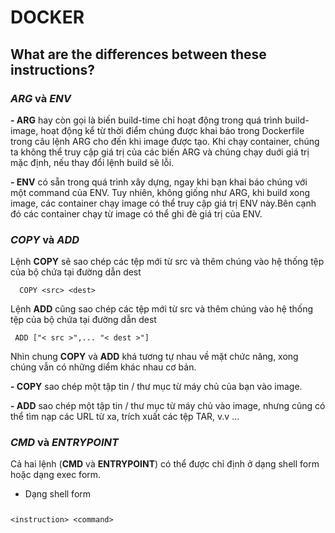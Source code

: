 # DOCKER

## What are the differences between these instructions?

### *ARG* và *ENV*

**- ARG** hay còn gọi là biến build-time chỉ hoạt động trong quá trình build-image, hoạt động kể từ thời điểm chúng được khai báo trong Dockerfile trong câu lệnh ARG cho đến khi image được tạo. Khi chạy container, chúng ta không thể truy cập giá trị của các biến ARG và chúng chạy duới giá trị mặc định, nếu thay đổi lệnh build sẽ lỗi.

**- ENV** có sẵn trong quá trình xây dựng, ngay khi bạn khai báo chúng với một command của ENV. Tuy nhiên, không giống như ARG, khi build xong image, các container chạy image có thể truy cập giá trị ENV này.Bên cạnh đó các container chạy từ image có thể ghi đè giá trị của ENV.

### *COPY* và *ADD*

Lệnh **COPY** sẽ sao chép các tệp mới từ src và thêm chúng vào hệ thống tệp của bộ chứa tại đường dẫn dest
```
  COPY <src> <dest>
```
 Lệnh **ADD** cũng sao chép các tệp mới từ src và thêm chúng vào hệ thống tệp của bộ chứa tại đường dẫn dest
 ```
  ADD ["< src >",... "< dest >"] 
```
Nhìn chung **COPY** và **ADD** khá tương tự nhau về mặt chức năng, xong chúng vẫn có những diểm khác nhau cơ bản.
 
**- COPY** sao chép một tập tin / thư mục từ máy chủ của bạn vào image.

**- ADD** sao chép một tập tin / thư mục từ máy chủ vào image, nhưng cũng có thể tìm nạp các URL từ xa, trích xuất các tệp TAR, v.v ... 

### *CMD* và *ENTRYPOINT*
Cả hai lệnh (**CMD** và **ENTRYPOINT**) có thể được chỉ định ở dạng shell form hoặc dạng exec form.
- Dạng shell form 
<pre><code class=language-bash><pre class=cm-s-default style=border:none;>&lt;instruction&gt; &lt;command&gt;</pre></code></pre>
  
  
